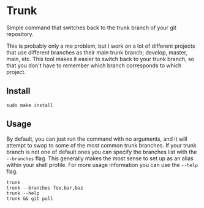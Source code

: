 # Trunk

Simple command that switches back to the trunk branch of your git repository.

This is probably only a me problem, but I work on a lot of different projects that use different branches as their main
trunk branch; develop, master, main, etc. This tool makes it easier to switch back to your trunk branch, so that you
don't have to remember which branch corresponds to which project.

## Install

```shell script
sudo make install
```

## Usage

By default, you can just run the command with no arguments, and it will attempt to swap to some of the most common
trunk branches. If your trunk branch is not one of default ones you can specify the branches list with the `--branches`
flag. This generally makes the most sense to set up as an alias within your shell profile. For more usage information
you can use the `--help` flag.

```shell script
trunk
trunk --branches foo,bar,baz
trunk --help
trunk && git pull
```
